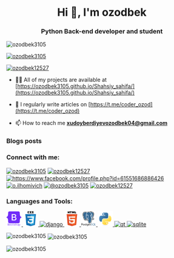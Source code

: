 <h1 align="center">Hi 👋, I'm ozodbek</h1>
<h3 align="center">Python Back-end developer and student</h3>

<p align="left"> <img src="https://komarev.com/ghpvc/?username=ozodbek3105&label=Profile%20views&color=0e75b6&style=flat" alt="ozodbek3105" /> </p>

<p align="left"> <a href="https://github.com/ryo-ma/github-profile-trophy"><img src="https://github-profile-trophy.vercel.app/?username=ozodbek3105" alt="ozodbek3105" /></a> </p>

<p align="left"> <a href="https://twitter.com/ozodbek12527" target="blank"><img src="https://img.shields.io/twitter/follow/ozodbek12527?logo=twitter&style=for-the-badge" alt="ozodbek12527" /></a> </p>

- 👨‍💻 All of my projects are available at [https://ozodbek3105.github.io/Shahsiy_sahifa/](https://ozodbek3105.github.io/Shahsiy_sahifa/)

- 📝 I regularly write articles on [https://t.me/coder_ozod](https://t.me/coder_ozod)

- 📫 How to reach me **xudoyberdiyevozodbek04@gmail.com**

### Blogs posts
<!-- BLOG-POST-LIST:START -->
<!-- BLOG-POST-LIST:END -->

<h3 align="left">Connect with me:</h3>
<p align="left">
<a href="https://dev.to/ozodbek3105" target="blank"><img align="center" src="https://raw.githubusercontent.com/rahuldkjain/github-profile-readme-generator/master/src/images/icons/Social/devto.svg" alt="ozodbek3105" height="30" width="40" /></a>
<a href="https://twitter.com/ozodbek12527" target="blank"><img align="center" src="https://raw.githubusercontent.com/rahuldkjain/github-profile-readme-generator/master/src/images/icons/Social/twitter.svg" alt="ozodbek12527" height="30" width="40" /></a>
<a href="https://fb.com/https://www.facebook.com/profile.php?id=61551686886426" target="blank"><img align="center" src="https://raw.githubusercontent.com/rahuldkjain/github-profile-readme-generator/master/src/images/icons/Social/facebook.svg" alt="https://www.facebook.com/profile.php?id=61551686886426" height="30" width="40" /></a>
<a href="https://instagram.com/o.ilhomivich" target="blank"><img align="center" src="https://raw.githubusercontent.com/rahuldkjain/github-profile-readme-generator/master/src/images/icons/Social/instagram.svg" alt="o.ilhomivich" height="30" width="40" /></a>
<a href="https://medium.com/@ozodbek3105" target="blank"><img align="center" src="https://raw.githubusercontent.com/rahuldkjain/github-profile-readme-generator/master/src/images/icons/Social/medium.svg" alt="@ozodbek3105" height="30" width="40" /></a>
<a href="/ozodbek12527" target="blank"><img align="center" src="https://raw.githubusercontent.com/rahuldkjain/github-profile-readme-generator/master/src/images/icons/Social/rss.svg" alt="ozodbek12527" height="30" width="40" /></a>
</p>

<h3 align="left">Languages and Tools:</h3>
<p align="left"> <a href="https://getbootstrap.com" target="_blank" rel="noreferrer"> <img src="https://raw.githubusercontent.com/devicons/devicon/master/icons/bootstrap/bootstrap-plain-wordmark.svg" alt="bootstrap" width="40" height="40"/> </a> <a href="https://www.w3schools.com/css/" target="_blank" rel="noreferrer"> <img src="https://raw.githubusercontent.com/devicons/devicon/master/icons/css3/css3-original-wordmark.svg" alt="css3" width="40" height="40"/> </a> <a href="https://www.djangoproject.com/" target="_blank" rel="noreferrer"> <img src="https://cdn.worldvectorlogo.com/logos/django.svg" alt="django" width="40" height="40"/> </a> <a href="https://www.w3.org/html/" target="_blank" rel="noreferrer"> <img src="https://raw.githubusercontent.com/devicons/devicon/master/icons/html5/html5-original-wordmark.svg" alt="html5" width="40" height="40"/> </a>  <a href="https://www.postgresql.org" target="_blank" rel="noreferrer"> <img src="https://raw.githubusercontent.com/devicons/devicon/master/icons/postgresql/postgresql-original-wordmark.svg" alt="postgresql" width="40" height="40"/> </a> <a href="https://www.python.org" target="_blank" rel="noreferrer"> <img src="https://raw.githubusercontent.com/devicons/devicon/master/icons/python/python-original.svg" alt="python" width="40" height="40"/> </a> <a href="https://www.qt.io/" target="_blank" rel="noreferrer"> <img src="https://upload.wikimedia.org/wikipedia/commons/0/0b/Qt_logo_2016.svg" alt="qt" width="40" height="40"/> </a> <a href="https://www.sqlite.org/" target="_blank" rel="noreferrer"> <img src="https://www.vectorlogo.zone/logos/sqlite/sqlite-icon.svg" alt="sqlite" width="40" height="40"/> </a> </p>

<p><img align="left" src="https://github-readme-stats.vercel.app/api/top-langs?username=ozodbek3105&show_icons=true&locale=en&layout=compact" alt="ozodbek3105" /></p>

<p>&nbsp;<img align="center" src="https://github-readme-stats.vercel.app/api?username=ozodbek3105&show_icons=true&locale=en" alt="ozodbek3105" /></p>

<p><img align="center" src="https://github-readme-streak-stats.herokuapp.com/?user=ozodbek3105&" alt="ozodbek3105" /></p>
